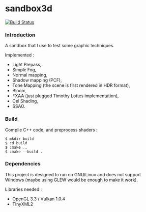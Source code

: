 sandbox3d
=========

[![Build Status](https://travis-ci.org/magestik/sandbox3d.svg?branch=master)](https://travis-ci.org/magestik/sandbox3d)

### Introduction

A sandbox that I use to test some graphic techniques.

Implemented :
- Light Prepass,
- Simple Fog,
- Normal mapping,
- Shadow mapping (PCF),
- Tone Mapping (the scene is first rendered in HDR format),
- Bloom,
- FXAA (just plugged Timothy Lottes implementation),
- Cel Shading,
- SSAO.

### Build

Compile C++ code, and preprocess shaders :
```
$ mkdir build
$ cd build
$ cmake ..
$ cmake --build .
```

### Dependencies

This project is designed to run on GNU/Linux and does not support Windows (maybe using GLEW would be enough to make it work).

Libraries needed :
- OpenGL 3.3 / Vulkan 1.0.4
- TinyXML2
